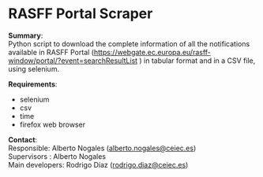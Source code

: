 # RASFF Portal Scraper

**Summary**: \
Python script to download the complete information of all the notifications available in RASFF Portal (https://webgate.ec.europa.eu/rasff-window/portal/?event=searchResultList ) in tabular format and in a CSV file, using selenium.

**Requirements**: 
- selenium
- csv
- time
- firefox web browser

**Contact**:\
Responsible: Alberto Nogales (alberto.nogales@ceiec.es)\
Supervisors : Alberto Nogales\
Main developers: Rodrigo Díaz (rodrigo.diaz@ceiec.es)
